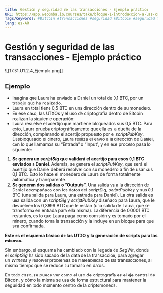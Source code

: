 ```yaml
---
title: Gestión y seguridad de las transacciones - Ejemplo práctico
URL: https://app.web3mba.io/courses/take/bloque-1-introduccion-a-las-criptomonedas/texts/35286756-u1-2-4-gestion-y-seguridad-de-las-transacciones-ejemplo-practico
Tags/Keywords: #Bitcoin #transacciones #seguridad #Bitcoin #seguridad transacciones #ejemplo
lang: es-AR
---
```

# Gestión y seguridad de las transacciones - Ejemplo práctico
![[17.B1.U1.2.4_Ejemplo.png]]

## Ejemplo
- Imagina que Laura ha enviado a Daniel un total de 0,1 BTC, por un trabajo que ha realizado.
- Laura en total tiene 0,5 BTC en una dirección dentro de su monedero.
- En ese caso, las UTXOs y el uso de criptografía dentro de Bitcoin realizan la siguiente operación:
- Laura resuelve el acertijo que mantiene bloqueados sus 0,5 BTC.
	Para esto, Laura prueba criptográficamente que ella es la dueña de la dirección, completando el acertijo propuesto por el _scriptPubKey_. Desbloqueado el dinero, Laura realiza el envío a la dirección de Daniel, con lo que llamamos su “Entrada” o “Input”, y en ese proceso pasa lo siguiente:
1.  **Se genera un _scriptSig_ que validará el acertijo para esos 0,1 BTC enviados a Daniel.** Además, se genera el _scriptPubKey_, que será el acertijo que Daniel deberá resolver con su monedero a fin de usar sus 0,1 BTC. Esto lo hace el monedero de Laura de forma totalmente automática y transparente. 
2.  **Se generan dos salidas o “Outputs”.** Una salida va a la dirección de Daniel acompañada con los datos del scriptSig, _scriptPubKey_ y sus 0,1 BTC (una salida para Laura, una entrada para Daniel). La otra salida es una salida con un _scriptSig_ y _scriptPubKey_ diseñado para Laura, que le devuelven los 0,3999 BTC que le restan (una salida de Laura, que se transforma en entrada para ella misma). La diferencia de 0,0001 BTC restantes, es lo que Laura paga como comisión y es tomado por el minero, cuando toma la transacción y la incluye en un bloque para que sea confirmada.

**Este es el esquema básico de las UTXO y la generación de scripts para las mismas.**

Sin embargo, el esquema ha cambiado con la llegada de _SegWit_, donde el _scriptSig_ ha sido sacado de la data de la transacción, para agregar un _Witness_ y resolver problemas de maleabilidad de las transacciones, al mismo tiempo que se reduce su tamaño en datos. 

En todo caso, se puede ver como el uso de criptografía es el eje central de Bitcoin, y cómo la misma se usa de forma estructural para mantener la seguridad en todo momento dentro de la criptomoneda.